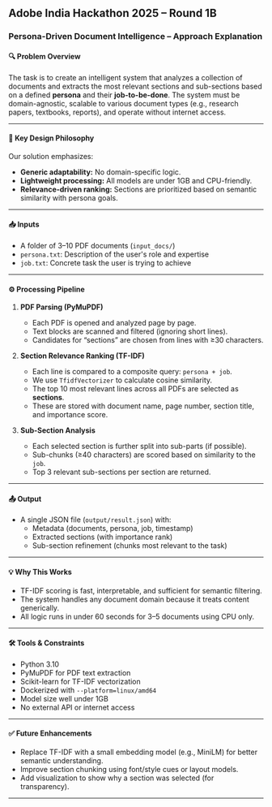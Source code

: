 ## Adobe India Hackathon 2025 – Round 1B
### Persona-Driven Document Intelligence – Approach Explanation

#### 🔍 Problem Overview

The task is to create an intelligent system that analyzes a collection of documents and extracts the most relevant sections and sub-sections based on a defined **persona** and their **job-to-be-done**. The system must be domain-agnostic, scalable to various document types (e.g., research papers, textbooks, reports), and operate without internet access.

---

#### 🧠 Key Design Philosophy

Our solution emphasizes:
- **Generic adaptability:** No domain-specific logic.
- **Lightweight processing:** All models are under 1GB and CPU-friendly.
- **Relevance-driven ranking:** Sections are prioritized based on semantic similarity with persona goals.

---

#### 📥 Inputs

- A folder of 3–10 PDF documents (`input_docs/`)
- `persona.txt`: Description of the user's role and expertise
- `job.txt`: Concrete task the user is trying to achieve

---

#### ⚙️ Processing Pipeline

1. **PDF Parsing (PyMuPDF)**  
   - Each PDF is opened and analyzed page by page.
   - Text blocks are scanned and filtered (ignoring short lines).
   - Candidates for “sections” are chosen from lines with ≥30 characters.

2. **Section Relevance Ranking (TF-IDF)**  
   - Each line is compared to a composite query: `persona + job`.
   - We use `TfidfVectorizer` to calculate cosine similarity.
   - The top 10 most relevant lines across all PDFs are selected as **sections**.
   - These are stored with document name, page number, section title, and importance score.

3. **Sub-Section Analysis**  
   - Each selected section is further split into sub-parts (if possible).
   - Sub-chunks (≥40 characters) are scored based on similarity to the `job`.
   - Top 3 relevant sub-sections per section are returned.

---

#### 📤 Output

- A single JSON file (`output/result.json`) with:
  - Metadata (documents, persona, job, timestamp)
  - Extracted sections (with importance rank)
  - Sub-section refinement (chunks most relevant to the task)

---

#### 💡 Why This Works

- TF-IDF scoring is fast, interpretable, and sufficient for semantic filtering.
- The system handles any document domain because it treats content generically.
- All logic runs in under 60 seconds for 3–5 documents using CPU only.

---

#### 🛠️ Tools & Constraints

- Python 3.10
- PyMuPDF for PDF text extraction
- Scikit-learn for TF-IDF vectorization
- Dockerized with `--platform=linux/amd64`
- Model size well under 1GB
- No external API or internet access

---

#### ✅ Future Enhancements

- Replace TF-IDF with a small embedding model (e.g., MiniLM) for better semantic understanding.
- Improve section chunking using font/style cues or layout models.
- Add visualization to show why a section was selected (for transparency).

---
